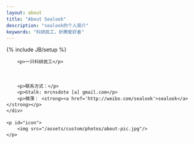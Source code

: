 ```yaml
---
layout: about
title: "About Sealook"
description: "sealook的个人简介"
keywords: "科研民工，折腾爱好者"
---
```

{% include JB/setup %}

<div id="content">
	<div id="about" class="post">

		<p>一只科研民工</p>

		

		<p>联系方式：</p>
		<p>Gtalk: mrcnsdote [a] gmail.com</p>
	 	<p>微薄： <strong><a href='http://weibo.com/sealook'>sealook</a></strong></p>
	</div>

	<p id="icon">
		<img src="/assets/custom/photos/about-pic.jpg"/>
	</p>
 
</div>

<script type="text/javascript">
	showCurrentItem(document.getElementById("menu-item-about"));
</script>







